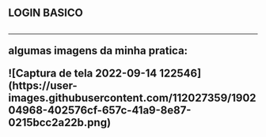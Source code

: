 <h2>LOGIN BASICO<h2>
<hr>
<p> algumas imagens da minha pratica:<p>
![Captura de tela 2022-09-14 122546](https://user-images.githubusercontent.com/112027359/190204968-402576cf-657c-41a9-8e87-0215bcc2a22b.png)
